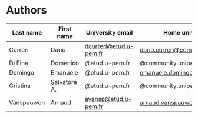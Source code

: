 # Authors
| Last name | First name | University email | Home university email |
|---|---|---|---|
| Curreri | Dario | dcurreri@etud.u-pem.fr | dario.curreri@community.unipa.it |
| Di Fina | Domenico | @etud.u-pem.fr | @community.unipa.it |
| Domingo | Emanuele | @etud.u-pem.fr | emanuele.domingo@community.unipa.it |
| Gristina | Salvatore A. | @etud.u-pem.fr | @community.unipa.it |
| Vanspauwen | Arnaud | avansp@etud.u-pem.fr | arnaud.vanspauwen@student.ucll.be |

